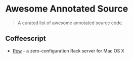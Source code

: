 # Awesome Annotated Source
> A curated list of awesome annotated source code.

## Coffeescript

- [Pow](http://pow.cx/docs/) - a zero-configuration Rack server for Mac OS X
